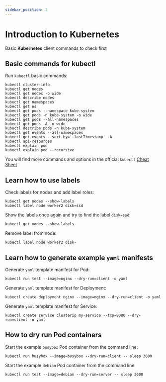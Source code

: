 ```yaml
---
sidebar_position: 2
---
```


# Introduction to Kubernetes

Basic **Kubernetes** client commands to check first

## Basic commands for kubectl

Run `kubectl` basic commands:

```shell
kubectl cluster-info
kubectl get nodes
kubectl get nodes -o wide
kubectl describe nodes
kubectl get namespaces
kubectl get ns
kubectl get pods --namespace kube-system
kubectl get pods -n kube-system -o wide
kubectl get pods --all-namespaces
kubectl get pods -A -o wide
kubectl describe pods -n kube-system
kubectl get events --all-namespaces
kubectl get events --sort-by='.lastTimestamp' -A
kubectl api-resources
kubectl explain pod
kubectl explain pod --recursive
```

You will find more commands and options in the official `kubectl` [Cheat Sheet](https://kubernetes.io/docs/reference/kubectl/cheatsheet/)

## Learn how to use labels

Check labels for nodes and add label roles:

```shell
kubectl get nodes --show-labels
kubectl label node worker2 disk=ssd
```

Show the labels once again and try to find the label `disk=ssd`:

```shell
kubectl get nodes --show-labels
```

Remove label from node:

```shell
kubectl label node worker2 disk-
```

## Learn how to generate example `yaml` manifests

Generate `yaml` template manifest for Pod:

```shell
kubectl run test --image=nginx --dry-run=client -o yaml
```

Generate `yaml` template manifest for Deployment:

```shell
kubectl create deployment nginx --image=nginx --dry-run=client -o yaml
```

Generate `yaml` template manifest for Service:

```shell
kubectl create service clusterip my-service --tcp=8080 --dry-run=client -o yaml
```

## How to dry run Pod containers

Start the example `busybox` Pod container from the command line:

```shell
kubectl run busybox --image=busybox --dry-run=client -- sleep 3600
```

Start the example `debian` Pod container from the command line:

```shell
kubectl run test --image=debian --dry-run=server -- sleep 3600
```
